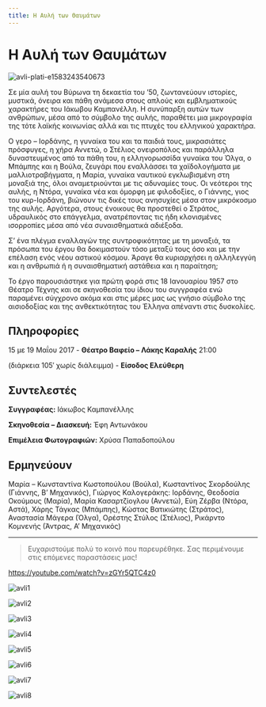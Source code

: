 ```yaml
---
title: Η Αυλή των Θαυμάτων
---
```


# Η Αυλή των Θαυμάτων

![avli-plati-e1583243540673](https://github.com/theatrikiopa/theatrikiopa.eu/assets/16403754/8a7d4396-c3bd-41e4-88d3-f98fab27433d)

Σε μία αυλή του Βύρωνα τη δεκαετία του ’50, ζωντανεύουν ιστορίες, μυστικά, όνειρα και πάθη ανάμεσα στους απλούς και εμβληματικούς χαρακτήρες του Ιάκωβου Καμπανέλλη. Η συνύπαρξη αυτών των ανθρώπων, μέσα από το σύμβολο της αυλής, παραθέτει μια μικρογραφία της τότε λαϊκής κοινωνίας αλλά και τις πτυχές του ελληνικού χαρακτήρα.

O γερο – Ιορδάνης, η γυναίκα του και τα παιδιά τους, μικρασιάτες πρόσφυγες, η χήρα Αννετώ, ο Στέλιος ονειροπόλος και παράλληλα δυναστευμένος από τα πάθη του, η ελληνορωσσίδα γυναίκα του Όλγα, ο Μπάμπης και η Βούλα, ζευγάρι που εναλλάσσει τα χαϊδολογήματα με μαλλιοτραβήγματα, η Μαρία, γυναίκα ναυτικού εγκλωβισμένη στη μοναξιά της, όλοι αναμετριούνται με τις αδυναμίες τους. Οι νεότεροι της αυλής, η Ντόρα, γυναίκα νέα και όμορφη με φιλοδοξίες, ο Γιάννης, γιος του κυρ-Ιορδάνη, βιώνουν τις δικές τους ανησυχίες μέσα στον μικρόκοσμο της αυλής. Αργότερα, στους ένοικους θα προστεθεί ο Στράτος, υδραυλικός στο επάγγελμα, ανατρέποντας τις ήδη κλονισμένες ισορροπίες μέσα από νέα συναισθηματικά αδιέξοδα.

Σ’ ένα πλέγμα εναλλαγών της συντροφικότητας με τη μοναξιά, τα πρόσωπα του έργου θα δοκιμαστούν τόσο μεταξύ τους όσο και με την επέλαση ενός νέου αστικού κόσμου. Άραγε θα κυριαρχήσει η αλληλεγγύη και η ανθρωπιά ή η συναισθηματική αστάθεια και η παραίτηση;

Το έργο παρουσιάστηκε για πρώτη φορά στις 18 Ιανουαρίου 1957 στο Θέατρο Τέχνης και σε σκηνοθεσία του ίδιου του συγγραφέα ενώ παραμένει σύγχρονο ακόμα και στις μέρες μας ως γνήσιο σύμβολο της αισιοδοξίας και της ανθεκτικότητας του Έλληνα απέναντι στις δυσκολίες.

## Πληροφορίες
15 με 19 Μαΐου 2017 - **Θέατρο Βαφείο – Λάκης Καραλής** 21:00

(διάρκεια 105′ χωρίς διάλειμμα) - **Είσοδος Ελεύθερη**

## Συντελεστές
**Συγγραφέας:** Ιάκωβος Καμπανέλλης

**Σκηνοθεσία – Διασκευή:** Έφη Αντωνάκου

**Επιμέλεια Φωτογραφιών:** Χρύσα Παπαδοπούλου

## Ερμηνεύουν
Μαρία – Κωνσταντίνα Κωστοπούλου (Βούλα), Κωσταντίνος Σκορδούλης (Γιάννης, Β’ Μηχανικός), Γιώργος Καλογεράκης: Ιορδάνης, Θεοδοσία Οκούμους (Μαρία), Μαρία Κασαρτζίογλου (Αννετώ), Εύη Ζέρβα (Ντόρα, Αστά), Χάρης Τάγκας (Μπάμπης), Κώστας Βατικιώτης (Στράτος), Αναστασία Μάγερα (Όλγα), Ορέστης Στύλος (Στέλιος), Ρικάρντο Κομνενής (Άντρας, Α’ Μηχανικός)

***
> Ευχαριστούμε πολύ το κοινό που παρευρέθηκε.
> Σας περιμένουμε στις επόμενες παραστάσεις μας!

https://youtube.com/watch?v=zGYr5QTC4z0

![avli1](https://github.com/theatrikiopa/theatrikiopa.eu/assets/16403754/40feac35-2ebe-4896-829a-8ecb0493c686)

![avli2](https://github.com/theatrikiopa/theatrikiopa.eu/assets/16403754/09328b5f-d942-42a1-acc5-d34735e9c8ca)

![avli3](https://github.com/theatrikiopa/theatrikiopa.eu/assets/16403754/53c9035c-20df-4a3f-a8e5-04ae693da3be)

![avli4](https://github.com/theatrikiopa/theatrikiopa.eu/assets/16403754/e70dcf57-4607-4b83-b572-c4cbd2671425)

![avli5](https://github.com/theatrikiopa/theatrikiopa.eu/assets/16403754/d5bc20bd-a54c-45ee-ba4c-a54900c7b212)

![avli6](https://github.com/theatrikiopa/theatrikiopa.eu/assets/16403754/b4d0c2cd-1781-45f5-ab83-1bb2c38bccaf)

![avli7](https://github.com/theatrikiopa/theatrikiopa.eu/assets/16403754/337962ef-11e8-4040-a5de-6549c915be21)

![avli8](https://github.com/theatrikiopa/theatrikiopa.eu/assets/16403754/035c193a-462c-473a-9050-b6b1aebeff78)
